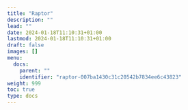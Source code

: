 ```yaml
---
title: "Raptor"
description: ""
lead: ""
date: 2024-01-18T11:10:31+01:00
lastmod: 2024-01-18T11:10:31+01:00
draft: false
images: []
menu:
  docs:
    parent: ""
    identifier: "raptor-007ba1430c31c20542b7834ee6c43823"
weight: 999
toc: true
type: docs
---
```


